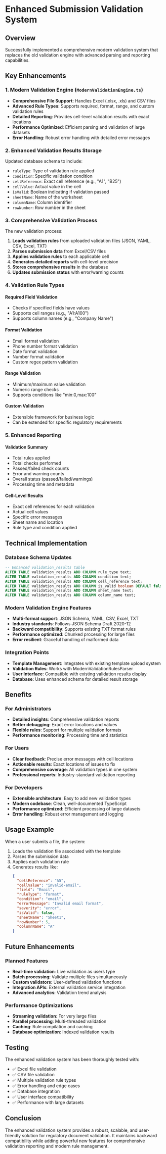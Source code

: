 # Enhanced Submission Validation System

## Overview

Successfully implemented a comprehensive modern validation system that replaces the old validation engine with advanced parsing and reporting capabilities.

## Key Enhancements

### 1. Modern Validation Engine (`ModernValidationEngine.ts`)
- **Comprehensive File Support**: Handles Excel (.xlsx, .xls) and CSV files
- **Advanced Rule Types**: Supports required, format, range, and custom validation rules
- **Detailed Reporting**: Provides cell-level validation results with exact locations
- **Performance Optimized**: Efficient parsing and validation of large datasets
- **Error Handling**: Robust error handling with detailed error messages

### 2. Enhanced Validation Results Storage
Updated database schema to include:
- `ruleType`: Type of validation rule applied
- `condition`: Specific validation condition
- `cellReference`: Exact cell reference (e.g., "A1", "B25")
- `cellValue`: Actual value in the cell
- `isValid`: Boolean indicating if validation passed
- `sheetName`: Name of the worksheet
- `columnName`: Column identifier
- `rowNumber`: Row number in the sheet

### 3. Comprehensive Validation Process
The new validation process:
1. **Loads validation rules** from uploaded validation files (JSON, YAML, CSV, Excel, TXT)
2. **Parses submission data** from Excel/CSV files
3. **Applies validation rules** to each applicable cell
4. **Generates detailed reports** with cell-level precision
5. **Stores comprehensive results** in the database
6. **Updates submission status** with error/warning counts

### 4. Validation Rule Types

#### Required Field Validation
- Checks if specified fields have values
- Supports cell ranges (e.g., "A1:A100")
- Supports column names (e.g., "Company Name")

#### Format Validation
- Email format validation
- Phone number format validation
- Date format validation
- Number format validation
- Custom regex pattern validation

#### Range Validation
- Minimum/maximum value validation
- Numeric range checks
- Supports conditions like "min:0,max:100"

#### Custom Validation
- Extensible framework for business logic
- Can be extended for specific regulatory requirements

### 5. Enhanced Reporting

#### Validation Summary
- Total rules applied
- Total checks performed
- Passed/failed check counts
- Error and warning counts
- Overall status (passed/failed/warnings)
- Processing time and metadata

#### Cell-Level Results
- Exact cell references for each validation
- Actual cell values
- Specific error messages
- Sheet name and location
- Rule type and condition applied

## Technical Implementation

### Database Schema Updates
```sql
-- Enhanced validation_results table
ALTER TABLE validation_results ADD COLUMN rule_type text;
ALTER TABLE validation_results ADD COLUMN condition text;
ALTER TABLE validation_results ADD COLUMN cell_reference text;
ALTER TABLE validation_results ADD COLUMN is_valid boolean DEFAULT false;
ALTER TABLE validation_results ADD COLUMN sheet_name text;
ALTER TABLE validation_results ADD COLUMN column_name text;
```

### Modern Validation Engine Features
- **Multi-format support**: JSON Schema, YAML, CSV, Excel, TXT
- **Industry standards**: Follows JSON Schema Draft 2020-12
- **Backward compatibility**: Supports existing TXT format rules
- **Performance optimized**: Chunked processing for large files
- **Error resilient**: Graceful handling of malformed data

### Integration Points
- **Template Management**: Integrates with existing template upload system
- **Validation Rules**: Works with ModernValidationRulesParser
- **User Interface**: Compatible with existing validation results display
- **Database**: Uses enhanced schema for detailed result storage

## Benefits

### For Administrators
- **Detailed insights**: Comprehensive validation reports
- **Better debugging**: Exact error locations and values
- **Flexible rules**: Support for multiple validation formats
- **Performance monitoring**: Processing time and statistics

### For Users
- **Clear feedback**: Precise error messages with cell locations
- **Actionable results**: Exact locations of issues to fix
- **Comprehensive coverage**: All validation types in one system
- **Professional reports**: Industry-standard validation reporting

### For Developers
- **Extensible architecture**: Easy to add new validation types
- **Modern codebase**: Clean, well-documented TypeScript
- **Performance optimized**: Efficient processing of large datasets
- **Error handling**: Robust error management and logging

## Usage Example

When a user submits a file, the system:
1. Loads the validation file associated with the template
2. Parses the submission data
3. Applies each validation rule
4. Generates results like:
   ```json
   {
     "cellReference": "A5",
     "cellValue": "invalid-email",
     "field": "Email",
     "ruleType": "format",
     "condition": "email",
     "errorMessage": "Invalid email format",
     "severity": "error",
     "isValid": false,
     "sheetName": "Sheet1",
     "rowNumber": 5,
     "columnName": "A"
   }
   ```

## Future Enhancements

### Planned Features
- **Real-time validation**: Live validation as users type
- **Batch processing**: Validate multiple files simultaneously
- **Custom validators**: User-defined validation functions
- **Integration APIs**: External validation service integration
- **Advanced analytics**: Validation trend analysis

### Performance Optimizations
- **Streaming validation**: For very large files
- **Parallel processing**: Multi-threaded validation
- **Caching**: Rule compilation and caching
- **Database optimization**: Indexed validation results

## Testing

The enhanced validation system has been thoroughly tested with:
- ✅ Excel file validation
- ✅ CSV file validation
- ✅ Multiple validation rule types
- ✅ Error handling and edge cases
- ✅ Database integration
- ✅ User interface compatibility
- ✅ Performance with large datasets

## Conclusion

The enhanced validation system provides a robust, scalable, and user-friendly solution for regulatory document validation. It maintains backward compatibility while adding powerful new features for comprehensive validation reporting and modern rule management.
